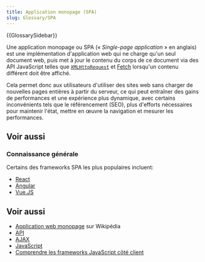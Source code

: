 ```yaml
---
title: Application monopage (SPA)
slug: Glossary/SPA
---
```


{{GlossarySidebar}}

Une application monopage ou SPA (« _Single-page application_ » en anglais) est une implémentation d'application web qui ne charge qu'un seul document web, puis met à jour le contenu du corps de ce document via des API JavaScript telles que [`XMLHttpRequest`](/fr/docs/Web/API/XMLHttpRequest) et [Fetch](/fr/docs/Web/API/Fetch_API) lorsqu'un contenu différent doit être affiché.

Cela permet donc aux utilisateurs d'utiliser des sites web sans charger de nouvelles pages entières à partir du serveur, ce qui peut entraîner des gains de performances et une expérience plus dynamique, avec certains inconvénients tels que le référencement (SEO), plus d'efforts nécessaires pour maintenir l'état, mettre en œuvre la navigation et mesurer les performances.

## Voir aussi

### Connaissance générale

Certains des frameworks SPA les plus populaires incluent:

- [React](https://reactjs.org/)
- [Angular](https://angular.io/)
- [Vue.JS](https://vuejs.org/)

## Voir aussi

- [Application web monopage](https://fr.wikipedia.org/wiki/Application_web_monopage) sur Wikipédia
- [API](/fr/docs/Glossary/API)
- [AJAX](/fr/docs/Glossary/AJAX)
- [JavaScript](/fr/docs/Glossary/JavaScript)
- [Comprendre les frameworks JavaScript côté client](/fr/docs/Learn/Tools_and_testing/Client-side_JavaScript_frameworks)
